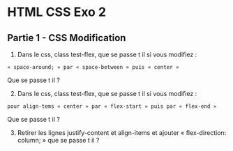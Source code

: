 # HTML CSS Exo 2

## Partie 1 - CSS Modification
1. Dans le css, class test-flex, que se passe t il si vous modifiez :
  ```
  « space-around; » par « space-between » puis « center »
  ```
  Que se passe t il ?

2. Dans le css, class test-flex, que se passe t il si vous modifiez :
  ```
  pour align-tems « center » par « flex-start » puis par « flex-end »
  ```
  Que se passe t il ?

3. Retirer les lignes justify-content et align-items et ajouter « flex-direction: column; » que se passe t il ?

